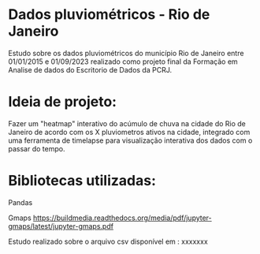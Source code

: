 # Dados pluviométricos - Rio de Janeiro
 
 Estudo sobre os dados pluviométricos do município Rio de Janeiro entre 01/01/2015 e 01/09/2023
 realizado como projeto final da Formação em Analise de dados do Escritorio de Dados da PCRJ. 

# Ideia de projeto:
Fazer um "heatmap" interativo do acúmulo de chuva na cidade do Rio de Janeiro de acordo
com os X pluviometros ativos na cidade, integrado com uma ferramenta de timelapse para visualização
interativa dos dados com o passar do tempo.

# Bibliotecas utilizadas:
Pandas

Gmaps
https://buildmedia.readthedocs.org/media/pdf/jupyter-gmaps/latest/jupyter-gmaps.pdf


Estudo realizado sobre o arquivo csv disponível em : xxxxxxx